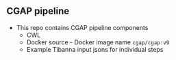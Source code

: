 ## CGAP pipeline
* This repo contains CGAP pipeline components
  * CWL
  * Docker source - Docker image name `cgap/cgap:v9`
  * Example Tibanna input jsons for individual steps

